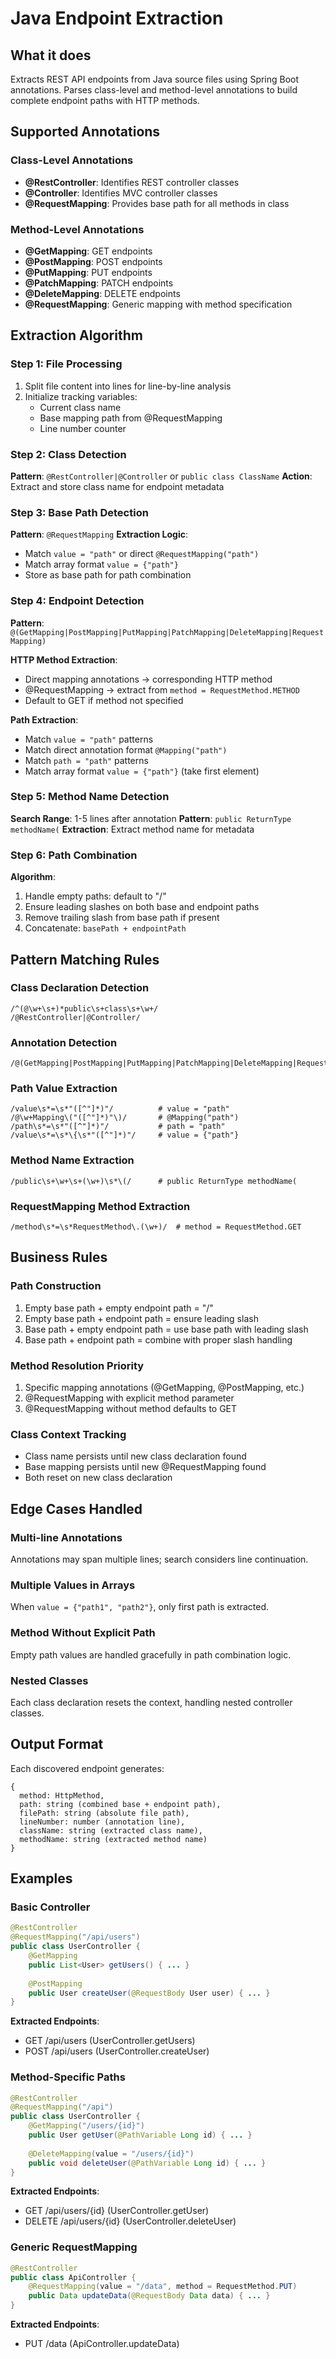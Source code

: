 # Java Endpoint Extraction

## What it does
Extracts REST API endpoints from Java source files using Spring Boot annotations. Parses class-level and method-level annotations to build complete endpoint paths with HTTP methods.

## Supported Annotations

### Class-Level Annotations
- **@RestController**: Identifies REST controller classes
- **@Controller**: Identifies MVC controller classes
- **@RequestMapping**: Provides base path for all methods in class

### Method-Level Annotations
- **@GetMapping**: GET endpoints
- **@PostMapping**: POST endpoints
- **@PutMapping**: PUT endpoints
- **@PatchMapping**: PATCH endpoints
- **@DeleteMapping**: DELETE endpoints
- **@RequestMapping**: Generic mapping with method specification

## Extraction Algorithm

### Step 1: File Processing
1. Split file content into lines for line-by-line analysis
2. Initialize tracking variables:
   - Current class name
   - Base mapping path from @RequestMapping
   - Line number counter

### Step 2: Class Detection
**Pattern**: `@RestController|@Controller` or `public class ClassName`
**Action**: Extract and store class name for endpoint metadata

### Step 3: Base Path Detection
**Pattern**: `@RequestMapping`
**Extraction Logic**:
- Match `value = "path"` or direct `@RequestMapping("path")`
- Match array format `value = {"path"}`
- Store as base path for path combination

### Step 4: Endpoint Detection
**Pattern**: `@(GetMapping|PostMapping|PutMapping|PatchMapping|DeleteMapping|RequestMapping)`

**HTTP Method Extraction**:
- Direct mapping annotations → corresponding HTTP method
- @RequestMapping → extract from `method = RequestMethod.METHOD`
- Default to GET if method not specified

**Path Extraction**:
- Match `value = "path"` patterns
- Match direct annotation format `@Mapping("path")`
- Match `path = "path"` patterns
- Match array format `value = {"path"}` (take first element)

### Step 5: Method Name Detection
**Search Range**: 1-5 lines after annotation
**Pattern**: `public ReturnType methodName(`
**Extraction**: Extract method name for metadata

### Step 6: Path Combination
**Algorithm**:
1. Handle empty paths: default to "/"
2. Ensure leading slashes on both base and endpoint paths
3. Remove trailing slash from base path if present
4. Concatenate: `basePath + endpointPath`

## Pattern Matching Rules

### Class Declaration Detection
```regex
/^(@\w+\s+)*public\s+class\s+\w+/
/@RestController|@Controller/
```

### Annotation Detection
```regex
/@(GetMapping|PostMapping|PutMapping|PatchMapping|DeleteMapping|RequestMapping)/
```

### Path Value Extraction
```regex
/value\s*=\s*"([^"]*)"/          # value = "path"
/@\w+Mapping\("([^"]*)"\)/       # @Mapping("path")
/path\s*=\s*"([^"]*)"/           # path = "path"
/value\s*=\s*\{\s*"([^"]*)"/     # value = {"path"}
```

### Method Name Extraction
```regex
/public\s+\w+\s+(\w+)\s*\(/      # public ReturnType methodName(
```

### RequestMapping Method Extraction
```regex
/method\s*=\s*RequestMethod\.(\w+)/  # method = RequestMethod.GET
```

## Business Rules

### Path Construction
1. Empty base path + empty endpoint path = "/"
2. Empty base path + endpoint path = ensure leading slash
3. Base path + empty endpoint path = use base path with leading slash
4. Base path + endpoint path = combine with proper slash handling

### Method Resolution Priority
1. Specific mapping annotations (@GetMapping, @PostMapping, etc.)
2. @RequestMapping with explicit method parameter
3. @RequestMapping without method defaults to GET

### Class Context Tracking
- Class name persists until new class declaration found
- Base mapping persists until new @RequestMapping found
- Both reset on new class declaration

## Edge Cases Handled

### Multi-line Annotations
Annotations may span multiple lines; search considers line continuation.

### Multiple Values in Arrays
When `value = {"path1", "path2"}`, only first path is extracted.

### Method Without Explicit Path
Empty path values are handled gracefully in path combination logic.

### Nested Classes
Each class declaration resets the context, handling nested controller classes.

## Output Format
Each discovered endpoint generates:
```
{
  method: HttpMethod,
  path: string (combined base + endpoint path),
  filePath: string (absolute file path),
  lineNumber: number (annotation line),
  className: string (extracted class name),
  methodName: string (extracted method name)
}
```

## Examples

### Basic Controller
```java
@RestController
@RequestMapping("/api/users")
public class UserController {
    @GetMapping
    public List<User> getUsers() { ... }
    
    @PostMapping
    public User createUser(@RequestBody User user) { ... }
}
```

**Extracted Endpoints**:
- GET /api/users (UserController.getUsers)
- POST /api/users (UserController.createUser)

### Method-Specific Paths
```java
@RestController
@RequestMapping("/api")
public class UserController {
    @GetMapping("/users/{id}")
    public User getUser(@PathVariable Long id) { ... }
    
    @DeleteMapping(value = "/users/{id}")
    public void deleteUser(@PathVariable Long id) { ... }
}
```

**Extracted Endpoints**:
- GET /api/users/{id} (UserController.getUser)
- DELETE /api/users/{id} (UserController.deleteUser)

### Generic RequestMapping
```java
@RestController
public class ApiController {
    @RequestMapping(value = "/data", method = RequestMethod.PUT)
    public Data updateData(@RequestBody Data data) { ... }
}
```

**Extracted Endpoints**:
- PUT /data (ApiController.updateData)